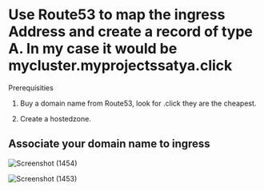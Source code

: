 # Use Route53 to map the ingress Address and create a record of type A. In my case it would be mycluster.myprojectssatya.click

Prerequisities


1) Buy a domain name from Route53, look for .click they are the cheapest.

2) Create a hostedzone.
   
## Associate your domain name to ingress

![Screenshot (1454)](https://github.com/satya19977/Event-Management-System-Using-Kubernetes/assets/108000447/6ea4df55-909e-4b24-9e99-e0b6e2f12d3a)


![Screenshot (1453)](https://github.com/satya19977/Event-Management-System-Using-Kubernetes/assets/108000447/0fec2269-33d2-4986-8e2d-2d01364e9f36)

